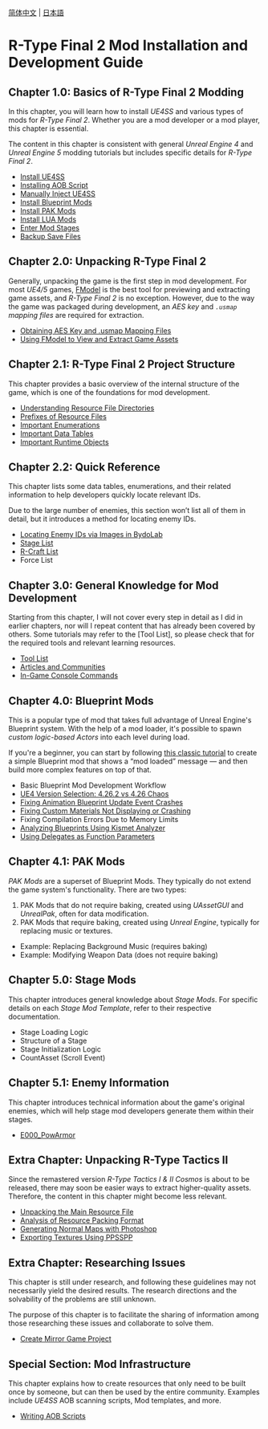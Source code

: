 [简体中文](README.zhs.md) | [日本語](README.ja.md)

# R-Type Final 2 Mod Installation and Development Guide

## Chapter 1.0: Basics of R-Type Final 2 Modding
In this chapter, you will learn how to install *UE4SS* and various types of mods for *R-Type Final 2*. Whether you are a mod developer or a mod player, this chapter is essential.

The content in this chapter is consistent with general *Unreal Engine 4* and *Unreal Engine 5* modding tutorials but includes specific details for *R-Type Final 2*.

- [Install UE4SS](Chapter1_TheBasics/en/InstallingUE4SS.md)
- [Installing AOB Script](Chapter1_TheBasics/en/InstallingAOBScript.md)
- [Manually Inject UE4SS](Chapter1_TheBasics/en/ManuallyInjectingUE4SS.md)
- [Install Blueprint Mods](Chapter1_TheBasics/en/InstallingBlueprintMods.md)
- [Install PAK Mods](Chapter1_TheBasics/en/InstallingPAKMods.md)
- [Install LUA Mods](Chapter1_TheBasics/en/InstallingLUAMods.md)
- [Enter Mod Stages](Chapter1_TheBasics/en/EnterModLevels.md)
- [Backup Save Files](Chapter1_TheBasics/en/BackupSaveFiles.md)

## Chapter 2.0: Unpacking R-Type Final 2

Generally, unpacking the game is the first step in mod development. For most *UE4/5* games, [FModel](https://github.com/iAmAsval/FModel/) is the best tool for previewing and extracting game assets, and *R-Type Final 2* is no exception. However, due to the way the game was packaged during development, an *AES key* and *`.usmap` mapping files* are required for extraction.

- [Obtaining AES Key and .usmap Mapping Files](Chapter2_0_Unpack/en/GettingAESKeyAndUsmap.md)
- [Using FModel to View and Extract Game Assets](Chapter2_0_Unpack/en/UsingFModelToExtractAssets.md)

## Chapter 2.1: R-Type Final 2 Project Structure

This chapter provides a basic overview of the internal structure of the game, which is one of the foundations for mod development.

- [Understanding Resource File Directories](Chapter2_1_ProjectStructure/en/ResourceFileDirectory.md)
- [Prefixes of Resource Files](Chapter2_1_ProjectStructure/en/ResourceFilePrefixes.md)
- [Important Enumerations](Chapter2_1_ProjectStructure/en/ImportantEnumerations.md)
- [Important Data Tables](Chapter2_1_ProjectStructure/en/ImportantDataTables.md)
- [Important Runtime Objects](Chapter2_1_ProjectStructure/en/ImportantRuntimeObjects.md)

## Chapter 2.2: Quick Reference

This chapter lists some data tables, enumerations, and their related information to help developers quickly locate relevant IDs.

Due to the large number of enemies, this section won’t list all of them in detail, but it introduces a method for locating enemy IDs.

- [Locating Enemy IDs via Images in BydoLab](Chapter2_2_QuickReference/en/FindEnemyIDBydoLabImage.md)
- [Stage List](Chapter2_2_QuickReference/en/StageList.md)
- [R-Craft List](Chapter2_2_QuickReference/en/RCraftList.md)
- Force List

## Chapter 3.0: General Knowledge for Mod Development

Starting from this chapter, I will not cover every step in detail as I did in earlier chapters, nor will I repeat content that has already been covered by others. Some tutorials may refer to the [Tool List], so please check that for the required tools and relevant learning resources.

- [Tool List](Chapter3_0_DeveBasics/en/ToolList.md)
- [Articles and Communities](Chapter3_0_DeveBasics/en/ArticlesAndCommunities.md)
- [In-Game Console Commands](Chapter3_0_DeveBasics/en/InGameConsoleCommands.md)

## Chapter 4.0: Blueprint Mods

This is a popular type of mod that takes full advantage of Unreal Engine's Blueprint system. With the help of a mod loader, it's possible to spawn *custom logic-based Actors* into each level during load.

If you're a beginner, you can start by following [this classic tutorial](https://docs.ue4ss.com/dev/feature-overview/blueprint-modloader.html) to create a simple Blueprint mod that shows a “mod loaded” message — and then build more complex features on top of that.

- Basic Blueprint Mod Development Workflow
- [UE4 Version Selection: 4.26.2 vs 4.26 Chaos](Chapter4_0_BPMod/en/UE4VersionSelection.md)
- [Fixing Animation Blueprint Update Event Crashes](Chapter4_0_BPMod/en/FixABPUpdateCrash.md)
- [Fixing Custom Materials Not Displaying or Crashing](Chapter4_0_BPMod/en/FixCustomMaterialIssues.md)
- Fixing Compilation Errors Due to Memory Limits
- [Analyzing Blueprints Using Kismet Analyzer](Chapter4_0_BPMod/en/KismetAnalyzer.md)
- [Using Delegates as Function Parameters](Chapter4_0_BPMod/en/UsingDelegatesAsFuncParam.md)


## Chapter 4.1: PAK Mods
*PAK Mods* are a superset of Blueprint Mods. They typically do not extend the game system's functionality. There are two types: 
1. PAK Mods that do not require baking, created using *UAssetGUI* and *UnrealPak*, often for data modification.
2. PAK Mods that require baking, created using *Unreal Engine*, typically for replacing music or textures.

- Example: Replacing Background Music (requires baking)
- Example: Modifying Weapon Data (does not require baking)

## Chapter 5.0: Stage Mods
This chapter introduces general knowledge about *Stage Mods*. For specific details on each *Stage Mod Template*, refer to their respective documentation.

- Stage Loading Logic
- Structure of a Stage
- Stage Initialization Logic
- CountAsset (Scroll Event)

## Chapter 5.1: Enemy Information
This chapter introduces technical information about the game's original enemies, which will help stage mod developers generate them within their stages.

- [E000_PowArmor](Chapter5_1_EnemyData/en/E000_PowArmor.md)

## Extra Chapter: Unpacking R-Type Tactics II

Since the remastered version *R-Type Tactics I & II Cosmos* is about to be released, there may soon be easier ways to extract higher-quality assets. Therefore, the content in this chapter might become less relevant.

- [Unpacking the Main Resource File](EX_UnpackRTT2/en/UnpackingMainResourceFile.md)
- [Analysis of Resource Packing Format](EX_UnpackRTT2/en/ResourcePackingAnalysis.md)
- [Generating Normal Maps with Photoshop](EX_UnpackRTT2/en/GeneratingNormalMapsWithPhotoshop.md)
- [Exporting Textures Using PPSSPP](EX_UnpackRTT2/en/ExportingTexturesWithPPSSPP.md)

## Extra Chapter: Researching Issues
This chapter is still under research, and following these guidelines may not necessarily yield the desired results. The research directions and the solvability of the problems are still unknown.

The purpose of this chapter is to facilitate the sharing of information among those researching these issues and collaborate to solve them.

- [Create Mirror Game Project](EX_UnderInvestigation/en/CreatingMirrorGameProject.md)

## Special Section: Mod Infrastructure
This chapter explains how to create resources that only need to be built once by someone, but can then be used by the entire community. Examples include *UE4SS* AOB scanning scripts, Mod templates, and more.

- [Writing AOB Scripts](EX_ModInfrastructure/en/WritingAOBScripts.md)